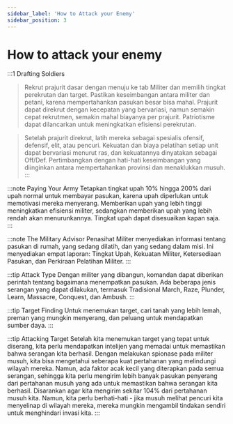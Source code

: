 ```yaml
---
sidebar_label: 'How to Attack your Enemy'
sidebar_position: 3
---
```


# How to attack your enemy

:::1 Drafting Soldiers
>Rekrut prajurit dasar dengan menuju ke tab Militer dan memilih tingkat perekrutan dan target. Pastikan keseimbangan antara militer dan petani, karena mempertahankan pasukan besar bisa mahal. Prajurit dapat direkrut dengan kecepatan yang bervariasi, namun semakin cepat rekrutmen, semakin mahal biayanya per prajurit. Patriotisme dapat dilancarkan untuk meningkatkan efisiensi perekrutan.

>Setelah prajurit direkrut, latih mereka sebagai spesialis ofensif, defensif, elit, atau pencuri. Kekuatan dan biaya pelatihan setiap unit dapat bervariasi menurut ras, dan kekuatannya dinyatakan sebagai Off/Def. Pertimbangkan dengan hati-hati keseimbangan yang diinginkan antara mempertahankan provinsi dan menaklukkan musuh.
:::

:::note Paying Your Army
Tetapkan tingkat upah 10% hingga 200% dari upah normal untuk membayar pasukan, karena upah diperlukan untuk memotivasi mereka menyerang. Memberikan upah yang lebih tinggi meningkatkan efisiensi militer, sedangkan memberikan upah yang lebih rendah akan menurunkannya. Tingkat upah dapat disesuaikan kapan saja.
:::

:::note The Military Advisor
Penasihat Militer menyediakan informasi tentang pasukan di rumah, yang sedang dilatih, dan yang sedang dalam misi. Ini menyediakan empat laporan: Tingkat Upah, Kekuatan Militer, Ketersediaan Pasukan, dan Perkiraan Pelatihan Militer.
:::

:::tip Attack Type
Dengan militer yang dibangun, komandan dapat diberikan perintah tentang bagaimana menempatkan pasukan. Ada beberapa jenis serangan yang dapat dilakukan, termasuk Tradisional March, Raze, Plunder, Learn, Massacre, Conquest, dan Ambush.
:::

:::tip Target Finding
Untuk menemukan target, cari tanah yang lebih lemah, preman yang mungkin menyerang, dan peluang untuk mendapatkan sumber daya.
:::

:::tip Attacking Target
Setelah kita menemukan target yang tepat untuk diserang, kita perlu mendapatkan intelijen yang memadai untuk memastikan bahwa serangan kita berhasil. Dengan melakukan spionase pada militer musuh, kita bisa mengetahui seberapa kuat pertahanan yang melindungi wilayah mereka. Namun, ada faktor acak kecil yang diterapkan pada semua serangan, sehingga kita perlu mengirim lebih banyak pasukan penyerang dari pertahanan musuh yang ada untuk memastikan bahwa serangan kita berhasil. Disarankan agar kita mengirim sekitar 104% dari pertahanan musuh kita. Namun, kita perlu berhati-hati - jika musuh melihat pencuri kita menyelinap di wilayah mereka, mereka mungkin mengambil tindakan sendiri untuk menghindari invasi kita.
:::
















